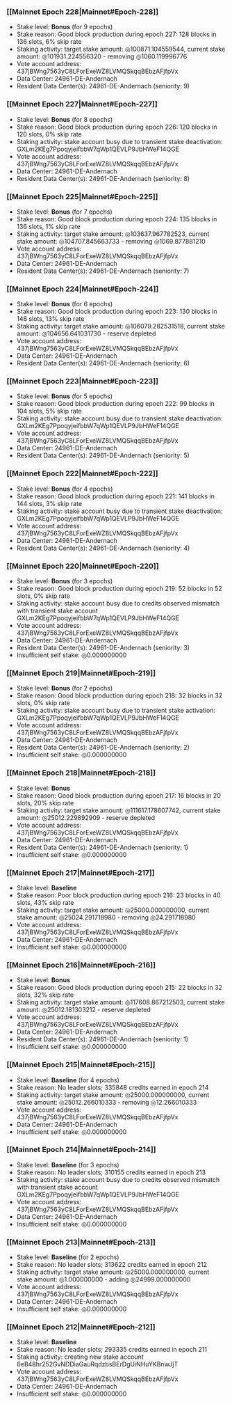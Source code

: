 ### [[Mainnet Epoch 228|Mainnet#Epoch-228]]
* Stake level: **Bonus** (for 9 epochs)
* Stake reason: Good block production during epoch 227: 128 blocks in 136 slots, 6% skip rate
* Staking activity: target stake amount: ◎100871.104559544, current stake amount: ◎101931.224556320 - removing ◎1060.119996776
* Vote account address: 437jBWng7563yC8LForExeWZ8LVMQSkqqBEbzAFjfpVx
* Data Center: 24961-DE-Andernach
* Resident Data Center(s): 24961-DE-Andernach (seniority: 9)
### [[Mainnet Epoch 227|Mainnet#Epoch-227]]
* Stake level: **Bonus** (for 8 epochs)
* Stake reason: Good block production during epoch 226: 120 blocks in 120 slots, 0% skip rate
* Staking activity: stake account busy due to transient stake deactivation: GXLm2KEg7PpoqyjeifbbW7qWp1QEVLP9JbHWeF14QGE
* Vote account address: 437jBWng7563yC8LForExeWZ8LVMQSkqqBEbzAFjfpVx
* Data Center: 24961-DE-Andernach
* Resident Data Center(s): 24961-DE-Andernach (seniority: 8)
### [[Mainnet Epoch 225|Mainnet#Epoch-225]]
* Stake level: **Bonus** (for 7 epochs)
* Stake reason: Good block production during epoch 224: 135 blocks in 136 slots, 1% skip rate
* Staking activity: target stake amount: ◎103637.967782523, current stake amount: ◎104707.845663733 - removing ◎1069.877881210
* Vote account address: 437jBWng7563yC8LForExeWZ8LVMQSkqqBEbzAFjfpVx
* Data Center: 24961-DE-Andernach
* Resident Data Center(s): 24961-DE-Andernach (seniority: 7)
### [[Mainnet Epoch 224|Mainnet#Epoch-224]]
* Stake level: **Bonus** (for 6 epochs)
* Stake reason: Good block production during epoch 223: 130 blocks in 148 slots, 13% skip rate
* Staking activity: target stake amount: ◎106079.282531518, current stake amount: ◎104656.641031730 - reserve depleted
* Vote account address: 437jBWng7563yC8LForExeWZ8LVMQSkqqBEbzAFjfpVx
* Data Center: 24961-DE-Andernach
* Resident Data Center(s): 24961-DE-Andernach (seniority: 6)
### [[Mainnet Epoch 223|Mainnet#Epoch-223]]
* Stake level: **Bonus** (for 5 epochs)
* Stake reason: Good block production during epoch 222: 99 blocks in 104 slots, 5% skip rate
* Staking activity: stake account busy due to transient stake deactivation: GXLm2KEg7PpoqyjeifbbW7qWp1QEVLP9JbHWeF14QGE
* Vote account address: 437jBWng7563yC8LForExeWZ8LVMQSkqqBEbzAFjfpVx
* Data Center: 24961-DE-Andernach
* Resident Data Center(s): 24961-DE-Andernach (seniority: 5)
### [[Mainnet Epoch 222|Mainnet#Epoch-222]]
* Stake level: **Bonus** (for 4 epochs)
* Stake reason: Good block production during epoch 221: 141 blocks in 144 slots, 3% skip rate
* Staking activity: stake account busy due to transient stake deactivation: GXLm2KEg7PpoqyjeifbbW7qWp1QEVLP9JbHWeF14QGE
* Vote account address: 437jBWng7563yC8LForExeWZ8LVMQSkqqBEbzAFjfpVx
* Data Center: 24961-DE-Andernach
* Resident Data Center(s): 24961-DE-Andernach (seniority: 4)
### [[Mainnet Epoch 220|Mainnet#Epoch-220]]
* Stake level: **Bonus** (for 3 epochs)
* Stake reason: Good block production during epoch 219: 52 blocks in 52 slots, 0% skip rate
* Staking activity: stake account busy due to credits observed mismatch with transient stake account GXLm2KEg7PpoqyjeifbbW7qWp1QEVLP9JbHWeF14QGE
* Vote account address: 437jBWng7563yC8LForExeWZ8LVMQSkqqBEbzAFjfpVx
* Data Center: 24961-DE-Andernach
* Resident Data Center(s): 24961-DE-Andernach (seniority: 3)
* Insufficient self stake: ◎0.000000000
### [[Mainnet Epoch 219|Mainnet#Epoch-219]]
* Stake level: **Bonus** (for 2 epochs)
* Stake reason: Good block production during epoch 218: 32 blocks in 32 slots, 0% skip rate
* Staking activity: stake account busy due to transient stake activation: GXLm2KEg7PpoqyjeifbbW7qWp1QEVLP9JbHWeF14QGE
* Vote account address: 437jBWng7563yC8LForExeWZ8LVMQSkqqBEbzAFjfpVx
* Data Center: 24961-DE-Andernach
* Resident Data Center(s): 24961-DE-Andernach (seniority: 2)
* Insufficient self stake: ◎0.000000000
### [[Mainnet Epoch 218|Mainnet#Epoch-218]]
* Stake level: **Bonus**
* Stake reason: Good block production during epoch 217: 16 blocks in 20 slots, 20% skip rate
* Staking activity: target stake amount: ◎111617.178607742, current stake amount: ◎25012.229892909 - reserve depleted
* Vote account address: 437jBWng7563yC8LForExeWZ8LVMQSkqqBEbzAFjfpVx
* Data Center: 24961-DE-Andernach
* Resident Data Center(s): 24961-DE-Andernach (seniority: 1)
* Insufficient self stake: ◎0.000000000
### [[Mainnet Epoch 217|Mainnet#Epoch-217]]
* Stake level: **Baseline**
* Stake reason: Poor block production during epoch 216: 23 blocks in 40 slots, 43% skip rate
* Staking activity: target stake amount: ◎25000.000000000, current stake amount: ◎25024.291718980 - removing ◎24.291718980
* Vote account address: 437jBWng7563yC8LForExeWZ8LVMQSkqqBEbzAFjfpVx
* Data Center: 24961-DE-Andernach
* Insufficient self stake: ◎0.000000000
### [[Mainnet Epoch 216|Mainnet#Epoch-216]]
* Stake level: **Bonus**
* Stake reason: Good block production during epoch 215: 22 blocks in 32 slots, 32% skip rate
* Staking activity: target stake amount: ◎117608.867212503, current stake amount: ◎25012.181303212 - reserve depleted
* Vote account address: 437jBWng7563yC8LForExeWZ8LVMQSkqqBEbzAFjfpVx
* Data Center: 24961-DE-Andernach
* Resident Data Center(s): 24961-DE-Andernach (seniority: 1)
* Insufficient self stake: ◎0.000000000
### [[Mainnet Epoch 215|Mainnet#Epoch-215]]
* Stake level: **Baseline** (for 4 epochs)
* Stake reason: No leader slots; 335848 credits earned in epoch 214
* Staking activity: target stake amount: ◎25000.000000000, current stake amount: ◎25012.266010333 - removing ◎12.266010333
* Vote account address: 437jBWng7563yC8LForExeWZ8LVMQSkqqBEbzAFjfpVx
* Data Center: 24961-DE-Andernach
* Insufficient self stake: ◎0.000000000
### [[Mainnet Epoch 214|Mainnet#Epoch-214]]
* Stake level: **Baseline** (for 3 epochs)
* Stake reason: No leader slots; 310155 credits earned in epoch 213
* Staking activity: stake account busy due to credits observed mismatch with transient stake account GXLm2KEg7PpoqyjeifbbW7qWp1QEVLP9JbHWeF14QGE
* Vote account address: 437jBWng7563yC8LForExeWZ8LVMQSkqqBEbzAFjfpVx
* Data Center: 24961-DE-Andernach
* Insufficient self stake: ◎0.000000000
### [[Mainnet Epoch 213|Mainnet#Epoch-213]]
* Stake level: **Baseline** (for 2 epochs)
* Stake reason: No leader slots; 313622 credits earned in epoch 212
* Staking activity: target stake amount: ◎25000.000000000, current stake amount: ◎1.000000000 - adding ◎24999.000000000
* Vote account address: 437jBWng7563yC8LForExeWZ8LVMQSkqqBEbzAFjfpVx
* Data Center: 24961-DE-Andernach
* Insufficient self stake: ◎0.000000000
### [[Mainnet Epoch 212|Mainnet#Epoch-212]]
* Stake level: **Baseline**
* Stake reason: No leader slots; 293335 credits earned in epoch 211
* Staking activity: creating new stake account 6eB48hr252GvNDDiaGauRqdzbsBErDgUiNHuYKBnwJjT
* Vote account address: 437jBWng7563yC8LForExeWZ8LVMQSkqqBEbzAFjfpVx
* Data Center: 24961-DE-Andernach
* Insufficient self stake: ◎0.000000000